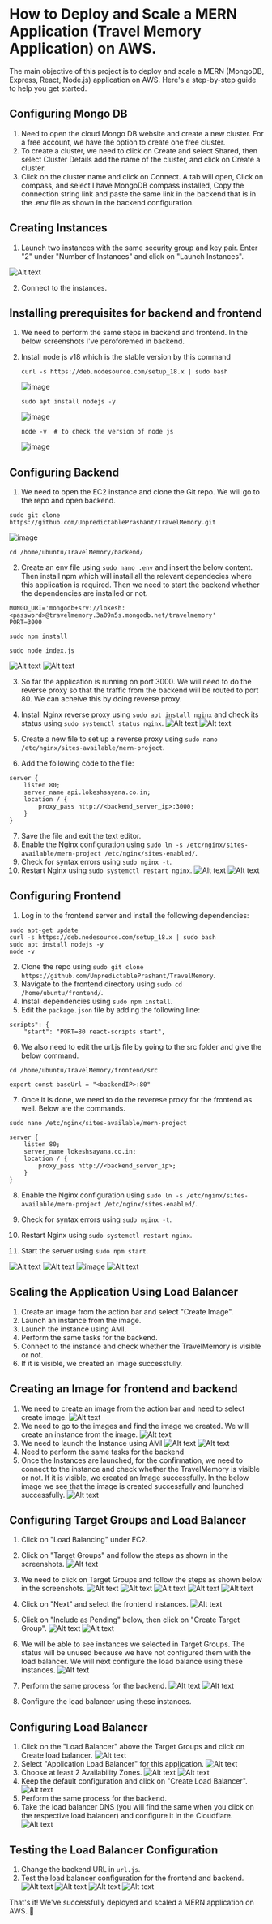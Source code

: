 # How to Deploy and Scale a MERN Application (Travel Memory Application) on AWS.

The main objective of this project is to deploy and scale a MERN (MongoDB, Express, React, Node.js) application on AWS. Here's a step-by-step guide to help you get started.

## Configuring Mongo DB

1. Need to open the cloud Mongo DB website and create a new cluster. For a free account, we have the option to create one free cluster.
2. To create a cluster, we need to click on Create and select Shared, then select Cluster Details add the name of the cluster, and click on Create a cluster.
3. Click on the cluster name and click on Connect. A tab will open, Click on compass, and select I have MongoDB compass installed, Copy the connection string link and paste the same link in the backend that is in the .env file as shown in the backend configuration.

## Creating Instances

1. Launch two instances with the same security group and key pair. Enter "2" under "Number of Instances" and click on "Launch Instances".

![Alt text](image.png)

2. Connect to the instances.

## Installing prerequisites for backend and frontend
1. We need to perform the same steps in backend and frontend. In the below screenshots I've peroforemed in backend.
2. Install node js v18 which is the stable version by this command
    ```
   curl -s https://deb.nodesource.com/setup_18.x | sudo bash

    ```
   ![image](https://github.com/sayanalokesh/TravelMemory/assets/105637305/54dcea2c-5cbd-4c29-8937-3ed1f1de2b9b)
   
    ```
    sudo apt install nodejs -y
    ```
   
   ![image](https://github.com/sayanalokesh/TravelMemory/assets/105637305/afe88175-e428-4f70-8e81-98bccbb5093f)
   
    ```
    node -v  # to check the version of node js
    ```
   
   ![image](https://github.com/sayanalokesh/TravelMemory/assets/105637305/a8cafd5f-3a18-45c3-a9f4-b6277c5207b4)



## Configuring Backend

1. We need to open the EC2 instance and clone the Git repo. We will go to the repo and open backend.


```
sudo git clone https://github.com/UnpredictablePrashant/TravelMemory.git
```

![image](https://github.com/sayanalokesh/TravelMemory/assets/105637305/f2d2884f-4f1e-4c4b-8acb-05c53039cccf)
```
cd /home/ubuntu/TravelMemory/backend/
```
2. Create an env file using `sudo nano .env` and insert the below content. Then install npm which will install all the relevant dependecies where this application is required. Then we need to start the backend whether the dependencies are installed or not.
```
MONGO_URI='mongodb+srv://lokesh:<password>@travelmemory.3a09n5s.mongodb.net/travelmemory'
PORT=3000
```
```
sudo npm install
```
```
sudo node index.js
```

![Alt text](image-2.png)
![Alt text](image-3.png)

3. So far the application is running on port 3000. We will need to do the reverse proxy so that the traffic  from the backend will be routed to port 80. We can acheive this by doing reverse proxy.

4. Install Nginx reverse proxy using `sudo apt install nginx` and check its status using `sudo systemctl status nginx`.
![Alt text](image-1.png)
![Alt text](image-4.png)

5. Create a new file to set up a reverse proxy using `sudo nano /etc/nginx/sites-available/mern-project`.
6. Add the following code to the file:

```
server {
    listen 80;
    server_name api.lokeshsayana.co.in;
    location / {
        proxy_pass http://<backend_server_ip>:3000;
    }
}
```

7. Save the file and exit the text editor.
8. Enable the Nginx configuration using `sudo ln -s /etc/nginx/sites-available/mern-project /etc/nginx/sites-enabled/`.
9. Check for syntax errors using `sudo nginx -t`.
10. Restart Nginx using `sudo systemctl restart nginx`.
![Alt text](image-5.png)
![Alt text](image-6.png)

## Configuring Frontend

1. Log in to the frontend server and install the following dependencies:

```
sudo apt-get update
curl -s https://deb.nodesource.com/setup_18.x | sudo bash
sudo apt install nodejs -y
node -v
```

2. Clone the repo using `sudo git clone https://github.com/UnpredictablePrashant/TravelMemory`.
3. Navigate to the frontend directory using `sudo cd /home/ubuntu/frontend/`.
4. Install dependencies using `sudo npm install`.
5. Edit the `package.json` file by adding the following line:

```
scripts": {
    "start": "PORT=80 react-scripts start",
```
6. We also need to edit the url.js file by going to the src folder and give the below command.
```
cd /home/ubuntu/TravelMemory/frontend/src
```
```
export const baseUrl = "<backendIP>:80"
```
7. Once it is done, we need to do the reverese proxy for the frontend as well. Below are the commands.
```
sudo nano /etc/nginx/sites-available/mern-project
```
```
server {
    listen 80;
    server_name lokeshsayana.co.in;
    location / {
        proxy_pass http://<backend_server_ip>;
    }
}
```
8. Enable the Nginx configuration using `sudo ln -s /etc/nginx/sites-available/mern-project /etc/nginx/sites-enabled/`.
9. Check for syntax errors using `sudo nginx -t`.
10. Restart Nginx using `sudo systemctl restart nginx`.

11. Start the server using `sudo npm start`.

![Alt text](image-7.png)
![Alt text](image-8.png)
![image](https://github.com/sayanalokesh/TravelMemory/assets/105637305/c1afb86e-6db9-49bd-b059-4c40d8efab5d)
![Alt text](image-39.png)


## Scaling the Application Using Load Balancer

1. Create an image from the action bar and select "Create Image".
2. Launch an instance from the image.
3. Launch the instance using AMI.
4. Perform the same tasks for the backend.
5. Connect to the instance and check whether the TravelMemory is visible or not.
6. If it is visible, we created an Image successfully.

## Creating an Image for frontend and backend

1. We need to create an image from the action bar and need to select create image.
![Alt text](image-11.png)
2. We need to go to the images and find the image we created. We will create an instance from the image.
![Alt text](image-12.png)
3. We need to launch the Instance using AMI
![Alt text](image-13.png)
![Alt text](image-14.png)
4. Need to perform the same tasks for the backend
5. Once the Instances are launched, for the confirmation, we need to connect to the instance and check whether the TravelMemory is visible or not. If it is visible, we created an Image successfully. In the below image we see that the image is created successfully and launched successfully.
![Alt text](image-15.png)
## Configuring Target Groups and Load Balancer
1. Click on "Load Balancing" under EC2.
2. Click on "Target Groups" and follow the steps as shown in the screenshots.
![Alt text](image-16.png)
3. We need to click on Target Groups and follow the steps as shown below in the screenshots.
![Alt text](image-17.png)
![Alt text](image-18.png)
![Alt text](image-19.png)
![Alt text](image-20.png)
![Alt text](image-21.png)

4. Click on "Next" and select the frontend instances.
![Alt text](image-22.png)
5. Click on "Include as Pending" below, then click on "Create Target Group".
![Alt text](image-23.png)
![Alt text](image-26.png)
6. We will be able to see instances we selected in Target Groups. The status will be unused because we have not configured them with the load balancer. We will next configure the load balance using these instances.
![Alt text](image-25.png)
7. Perform the same process for the backend.
![Alt text](image-27.png)
![Alt text](image-28.png)
8. Configure the load balancer using these instances.

## Configuring Load Balancer

1. Click on the "Load Balancer" above the Target Groups and click on Create load balancer.
![Alt text](image-29.png)
2. Select "Application Load Balancer" for this application.
![Alt text](image-30.png)
3. Choose at least 2 Availability Zones.
![Alt text](image-31.png)
![Alt text](image-32.png)
4. Keep the default configuration and click on "Create Load Balancer".
![Alt text](image-33.png)
5. Perform the same process for the backend.
6. Take the load balancer DNS (you will find the same when you click on the respective load balancer) and configure it in the Cloudflare.
![Alt text](image-34.png)

## Testing the Load Balancer Configuration

1. Change the backend URL in `url.js`.
2. Test the load balancer configuration for the frontend and backend.
![Alt text](image-35.png)
![Alt text](image-36.png)
![Alt text](image-37.png)
![Alt text](image-38.png)


That's it! We've successfully deployed and scaled a MERN application on AWS. 🎉
